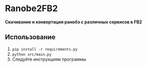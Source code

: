# Ranobe2FB2
**Скачивание и конвертация ранобэ с различных сервисов в FB2**
## Использование
1. `pip install -r requirements.py`
2. `python src/main.py`
3. Следуйте инструкциям программы